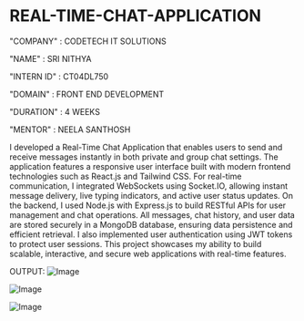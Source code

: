 # REAL-TIME-CHAT-APPLICATION

"COMPANY" : CODETECH IT SOLUTIONS
 
 "NAME" : SRI NITHYA

 "INTERN ID" : CT04DL750

 "DOMAIN" : FRONT END DEVELOPMENT

 "DURATION" : 4 WEEKS

 "MENTOR" : NEELA SANTHOSH  

 I developed a Real-Time Chat Application that enables users to send and receive messages instantly in both private and group chat settings. The application features a responsive user interface built with modern frontend technologies such as React.js and Tailwind CSS. For real-time communication, I integrated WebSockets using Socket.IO, allowing instant message delivery, live typing indicators, and active user status updates. On the backend, I used Node.js with Express.js to build RESTful APIs for user management and chat operations. All messages, chat history, and user data are stored securely in a MongoDB database, ensuring data persistence and efficient retrieval. I also implemented user authentication using JWT tokens to protect user sessions. This project showcases my ability to build scalable, interactive, and secure web applications with real-time features.

 OUTPUT:
 ![Image](https://github.com/user-attachments/assets/a141ed4d-19c9-4630-9650-626101d91729)

 ![Image](https://github.com/user-attachments/assets/f6347271-6b5d-4fce-8c03-1eb238ea440d)

 ![Image](https://github.com/user-attachments/assets/a91c12e9-b686-4c8c-9cda-01dc552dbbba)

